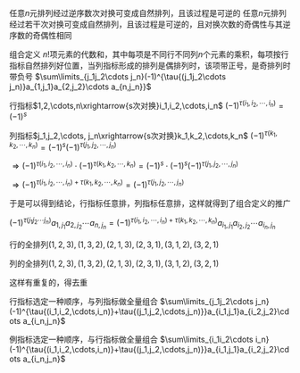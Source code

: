 任意$n$元排列经过逆序数次对换可变成自然排列，且该过程是可逆的
任意$n$元排列经过若干次对换可变成自然排列，且该过程是可逆的，且对换次数的奇偶性与其逆序数的奇偶性相同

组合定义
$n!$项元素的代数和，其中每项是不同行不同列$n$个元素的乘积，每项按行指标自然排列好位置，当列指标形成的排列是偶排列时，该项带正号，是奇排列时带负号
$\sum\limits_{j_1j_2\cdots j_n}(-1)^{\tau{(j_1j_2\cdots j_n)}a_{1,j_1}a_{2,j_2}\cdots a_{n,j_n}}$

行指标$1,2,\cdots,n\xrightarrow{s次对换}i_1,i_2,\cdots,i_n$
$(-1)^{\tau{(i_1,i_2,\cdots,i_n)}}=(-1)^s$

列指标$j_1,j_2,\cdots, j_n\xrightarrow{s次对换}k_1,k_2,\cdots,k_n$
$(-1)^{\tau{(k_1,k_2,\cdots,k_n)}}=(-1)^s(-1)^{\tau{(j_1,j_2,\cdots, j_n)}}$

$\Rightarrow(-1)^{\tau{(i_1,i_2,\cdots,i_n)}}\cdot(-1)^{\tau{(k_1,k_2,\cdots,k_n)}}=(-1)^s\cdot(-1)^s(-1)^{\tau{(j_1,j_2,\cdots, j_n)}}$

$\Rightarrow(-1)^{\tau{(i_1,i_2,\cdots,i_n)}+\tau{(k_1,k_2,\cdots,k_n)}}=(-1)^{\tau{(j_1,j_2,\cdots, j_n)}}$

于是可以得到结论，行指标任意排，列指标任意排，这样就得到了组合定义的推广

$(-1)^{\tau{(j_1j_2\cdots j_n)}}a_{1,j_1}a_{2,j_2}\cdots a_{n,j_n}=(-1)^{\tau{(i_1,i_2,\cdots,i_n)}+\tau{(k_1,k_2,\cdots,k_n)}}a_{i_1,j_1}a_{i_2,j_2}\cdots a_{i_n,j_n}$

行的全排列$(1,2,3),(1,3,2),(2,1,3),(2,3,1),(3,1,2),(3,2,1)$

列的全排列$(1,2,3),(1,3,2),(2,1,3),(2,3,1),(3,1,2),(3,2,1)$

这样有重复的，得去重

行指标选定一种顺序，与列指标做全量组合
$\sum\limits_{j_1j_2\cdots j_n}(-1)^{\tau{(i_1,i_2,\cdots,i_n)}+\tau{(j_1,j_2,\cdots,j_n)}}a_{i_1,j_1}a_{i_2,j_2}\cdots a_{i_n,j_n}$

例指标选定一种顺序，与行指标做全量组合
$\sum\limits_{i_1i_2\cdots i_n}(-1)^{\tau{(i_1,i_2,\cdots,i_n)}+\tau{(j_1,j_2,\cdots,j_n)}}a_{i_1,j_1}a_{i_2,j_2}\cdots a_{i_n,j_n}$
